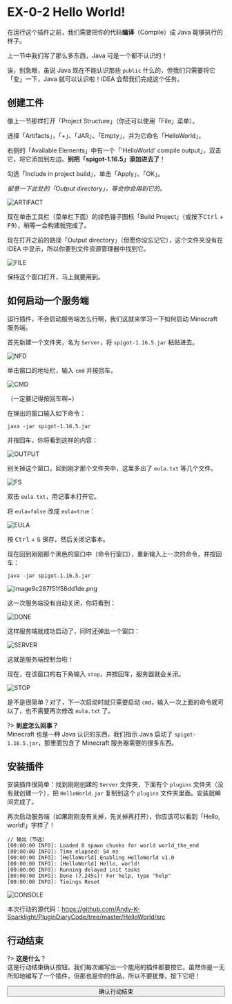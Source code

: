 # EX-0-2 Hello World!

在运行这个插件之前，我们需要把你的代码**编译**（Compile）成 Java 能够执行的样子。

上一节中我们写了那么多东西，Java 可是一个都不认识的！

诶，别急眼，虽说 Java 现在不能认识那些 `public` 什么的，但我们只需要将它「变」一下，Java 就可以认识啦！IDEA 会帮我们完成这个任务。

## 创建工件

像上一节那样打开「Project Structure」（你还可以使用「File」菜单）。

选择「Artifacts」，「+」、「JAR」、「Empty」，并为它命名「HelloWorld」。

右侧的「Available Elements」中有一个「'HelloWorld' compile output」，双击它，将它添加到左边。**别把「spigot-1.16.5」添加进去了**！

勾选「Include in project build」，单击「Apply」、「OK」。

*留意一下此处的「Output directory」，等会你会用到它的。*

![ARTIFACT](https://www.picbed.cn/images/2021/02/06/image38f7d87240939210.png)

现在单击工具栏（菜单栏下面）的绿色锤子图标「Build Project」（或按下<kbd>Ctrl</kbd> + <kbd>F9</kbd>），稍等一会构建就完成了。

现在打开之前的路径「Output directory」（但愿你没忘记它），这个文件夹没有在  IDEA 中显示，所以你要到文件资源管理器中找到它。

![FILE](https://www.picbed.cn/images/2021/02/06/imageaa5392f3be84aaa3.png)

保持这个窗口打开，马上就要用到。

## 如何启动一个服务端

运行插件，不会启动服务端怎么行啊，我们这就来学习一下如何启动 Minecraft 服务端。

首先新建一个文件夹，名为 `Server`，将 `spigot-1.16.5.jar` 粘贴进去。

![NFD](https://www.picbed.cn/images/2021/02/06/image1b8a01eecbeb7371.png)

单击窗口的地址栏，输入 `cmd` 并按回车。

![CMD](https://www.picbed.cn/images/2021/02/06/imaged9490e8a7d30bbf3.png)

（一定要记得按回车啊~）

在弹出的窗口输入如下命令：

```
java -jar spigot-1.16.5.jar
```

并按回车，你将看到这样的内容：

![OUTPUT](https://www.picbed.cn/images/2021/02/06/imagee2757c2efa5220f7.png)

别关掉这个窗口，回到刚才那个文件夹中，这里多出了 `eula.txt` 等几个文件。

![FS](https://www.picbed.cn/images/2021/02/06/imageb90c8f5547bf1ee7.png)

双击 `eula.txt`，用记事本打开它。

将 `eula=false` 改成 `eula=true`：

![EULA](https://www.picbed.cn/images/2021/02/06/imagecce175a86a4fcb37.png)

按 <kbd>Ctrl</kbd> + <kbd>S</kbd> 保存，然后关闭记事本。

现在回到刚刚那个黑色的窗口中（命令行窗口），重新输入上一次的命令，并按回车：

```
java -jar spigot-1.16.5.jar
```

![image9c287f51f56dd1de.png](https://www.picbed.cn/images/2021/02/06/image9c287f51f56dd1de.png)

这一次服务端没有自动关闭，你将看到：

![DONE](https://www.picbed.cn/images/2021/02/06/image8e48d2283c3bee70.png)

这样服务端就成功启动了，同时还弹出一个窗口：

![SERVER](https://www.picbed.cn/images/2021/02/06/image105c2a7e2578e530.png)

这就是服务端控制台啦！

现在，在该窗口的右下角输入 `stop`，并按回车，服务器就会关闭。

![STOP](https://www.picbed.cn/images/2021/02/06/imagef02c7b1265dee126.png)

是不是很简单？对了，下一次启动时就只需要启动 `cmd`，输入一次上面的命令就可以了，也不需要再次修改 `eula.txt` 了。

?> **到底怎么回事？**<br/>Minecraft 也是一种 Java 认识的东西，我们指示 Java 启动了 `spigot-1.16.5.jar`，那里面包含了 Minecraft 服务器需要的很多东西。

## 安装插件

安装插件很简单：找到刚刚创建的 `Server` 文件夹，下面有个 `plugins` 文件夹（没有就创建一个），把 `HelloWorld.jar` 复制到这个 `plugins` 文件夹里面。安装就瞬间完成了。

再次启动服务端（如果刚刚没有关掉，先关掉再打开），你应该可以看到「Hello, world!」字样了！

```
// 输出（节选）
[00:00:00 INFO]: Loaded 0 spawn chunks for world world_the_end
[00:00:00 INFO]: Time elapsed: 54 ms
[00:00:00 INFO]: [HelloWorld] Enabling HelloWorld v1.0
[00:00:00 INFO]: [HelloWorld] Hello, world!
[00:00:00 INFO]: Running delayed init tasks
[00:00:00 INFO]: Done (7.245s)! For help, type "help"
[00:00:00 INFO]: Timings Reset
```

![CONSOLE](https://www.picbed.cn/images/2021/02/06/image2bf4577f5f43a047.png)

本次行动的源代码：https://github.com/Andy-K-Sparklight/PluginDiaryCode/tree/master/HelloWorld/src

## 行动结束

?> **这是什么**？<br/>这是行动结束确认按钮。我们每次编写出一个能用的插件都要按它。虽然你是一无所知地编写了一个插件，但那也是你的作品，所以不要犹豫，按下它吧！

<button type='button' class="btn btn-info" style="width:100%;transition:500ms;" onclick="$('#hideEle').show();this.onclick=function(){};this.className='btn btn-success';this.innerHTML=this.innerHTML.replace('question','check').replace('确认行动结束','恭喜！');"><i class="fa fa-question"></i> 确认行动结束</button>

<div id='hideEle' style='display:none;'>

> 行动结果：完成

这是属于你的胜利！虽然你可能不知道你做了什么，但你做了伟大的事情。这是**你自己的**第一个插件，拿好它，因为马上你就要知道你刚刚做了什么了……

</div>

